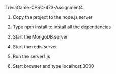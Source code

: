 TriviaGame-CPSC-473-Assignment4

1) Copy the project to the node.js server

2) Type npm install to install all the dependencies

3) Start the MongoDB server

4) Start the redis server

5) Run the server1.js 

6) Start browser and type localhost:3000